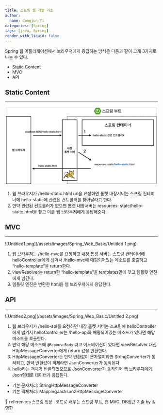 ```yaml
---
title: 스프링 웹 개발 기초
author:
  name: dongjun-Yi
categories: [Spring]
tags: [java, Spring]
render_with_liquid: false
---
```

Spring 웹 어플리케이션에서 브라우저에게 응답하는 방식은 다음과 같이 크게 3가지로 나눌 수 있다.

- Static Content
- MVC
- API

## Static Content

---

![Untitled.png](/assets/images/Spring_Web_Basic/Untitled.png)
1. 웹 브라우저가 /hello-static.html url을 요청하면 톰켓 내장서버는 스프링 컨테이너에 hello-static에 관련된 컨트롤러를 찾아달라고 한다.
2. 만약 관련된 컨트롤러가 없으면 톰켓 내장서버는 resources: statc/hello-static.html을 찾고 이를 웹 브라우저에게 응답해준다.

## **MVC**

---

![Untitled1.png](/assets/images/Spring_Web_Basic/Untitled 1.png)

1. 웹 브라우저는 /hello-mvc를 요청하고 내장 톰켓 서버는 스프링 컨터이너에 helloController에게 넘겨서 /hello-mvc에 매핑되어있는 메소드를 호출하고 “hello-template”을 return한다.
2. viewResolver는 return한 “hello-template”을 templates밑에 찾고 템플릿 엔진에게 넘긴다.
3. 템플릿 엔진은 변환한 html을 웹 브라우저에게 응답한다.

## API

---

![Untitled2.png](/assets/images/Spring_Web_Basic/Untitled 2.png)

1. 웹 브라우저가 /hello-api를 요청하면 내장 톰켓 서버는 스프링에 helloController에게 넘겨서 helloController는 /hello-api와 매핑되어있는 메소드가 있다면 해당 메소드를 호출한다.
2. 만약 해당 메소드에 `@ReponseBody` 라고 어노테이션이 있다면 viewResolver 대신 HttpMessageConverter에게 return 값을 반환한다.
3. HttpMessageConverter는 만약 반환값이 문자열이라면 StringConverter가 동작되고, 만약 반환값이 객체라면 JsonConverter가 동작된다.
4. hello라는 객체가 반환되었으므로 JsonConverter가 동작되어 웹 브라우제에게 Json형태로 데이터가 응답된다.
- 기본 문자처리: StringHttpMessageConverter
- 기본 객체처리: MappingJackson2HttpMessageConverter

<aside>
📖 references 스프링 입문 -코드로 배우는 스프링 부트, 웹 MVC, DB접근 기술 by 김영한

</aside>